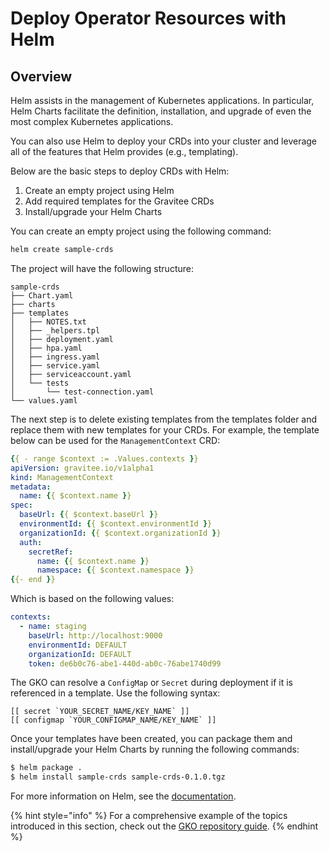 # Deploy Operator Resources with Helm

## Overview

Helm assists in the management of Kubernetes applications. In particular, Helm Charts facilitate the definition, installation, and upgrade of even the most complex Kubernetes applications.

You can also use Helm to deploy your CRDs into your cluster and leverage all of the features that Helm provides (e.g., templating).

Below are the basic steps to deploy CRDs with Helm:

1. Create an empty project using Helm
2. Add required templates for the Gravitee CRDs
3. Install/upgrade your Helm Charts

You can create an empty project using the following command:

```sh
helm create sample-crds
```

The project will have the following structure:

```
sample-crds
├── Chart.yaml
├── charts
├── templates
│   ├── NOTES.txt
│   ├── _helpers.tpl
│   ├── deployment.yaml
│   ├── hpa.yaml
│   ├── ingress.yaml
│   ├── service.yaml
│   ├── serviceaccount.yaml
│   └── tests
│       └── test-connection.yaml
└── values.yaml
```

The next step is to delete existing templates from the templates folder and replace them with new templates for your CRDs. For example, the template below can be used for the `ManagementContext` CRD:

```yaml
{{ - range $context := .Values.contexts }}
apiVersion: gravitee.io/v1alpha1
kind: ManagementContext
metadata:
  name: {{ $context.name }}
spec:
  baseUrl: {{ $context.baseUrl }}
  environmentId: {{ $context.environmentId }}
  organizationId: {{ $context.organizationId }}
  auth:
    secretRef:
      name: {{ $context.name }}
      namespace: {{ $context.namespace }}
{{- end }}
```

Which is based on the following values:

```yaml
contexts:
  - name: staging
    baseUrl: http://localhost:9000
    environmentId: DEFAULT
    organizationId: DEFAULT
    token: de6b0c76-abe1-440d-ab0c-76abe1740d99
```

The GKO can resolve a `ConfigMap` or `Secret` during deployment if it is referenced in a template. Use the following syntax:

```
[[ secret `YOUR_SECRET_NAME/KEY_NAME` ]]
[[ configmap `YOUR_CONFIGMAP_NAME/KEY_NAME` ]]
```

Once your templates have been created, you can package them and install/upgrade your Helm Charts by running the following commands:

```sh
$ helm package .
$ helm install sample-crds sample-crds-0.1.0.tgz
```

For more information on Helm, see the [documentation](https://helm.sh/).

{% hint style="info" %}
For a comprehensive example of the topics introduced in this section, check out the [GKO repository guide](https://github.com/gravitee-io/gravitee-kubernetes-operator/tree/alpha/docs/guides/deploy-crd-with-helm).
{% endhint %}
